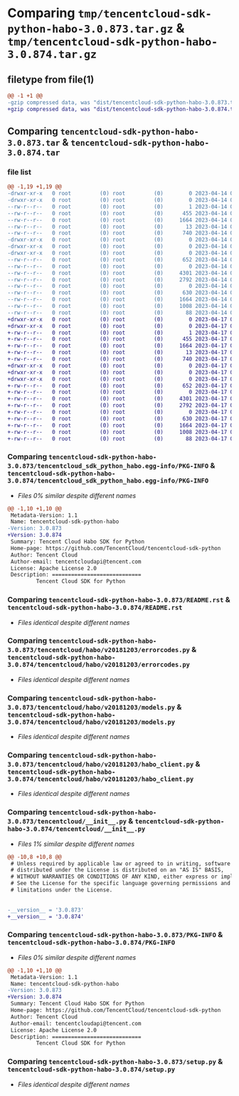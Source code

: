 # Comparing `tmp/tencentcloud-sdk-python-habo-3.0.873.tar.gz` & `tmp/tencentcloud-sdk-python-habo-3.0.874.tar.gz`

## filetype from file(1)

```diff
@@ -1 +1 @@
-gzip compressed data, was "dist/tencentcloud-sdk-python-habo-3.0.873.tar", last modified: Fri Apr 14 00:38:31 2023, max compression
+gzip compressed data, was "dist/tencentcloud-sdk-python-habo-3.0.874.tar", last modified: Mon Apr 17 00:31:16 2023, max compression
```

## Comparing `tencentcloud-sdk-python-habo-3.0.873.tar` & `tencentcloud-sdk-python-habo-3.0.874.tar`

### file list

```diff
@@ -1,19 +1,19 @@
-drwxr-xr-x   0 root         (0) root         (0)        0 2023-04-14 00:38:31.000000 tencentcloud-sdk-python-habo-3.0.873/
-drwxr-xr-x   0 root         (0) root         (0)        0 2023-04-14 00:38:31.000000 tencentcloud-sdk-python-habo-3.0.873/tencentcloud_sdk_python_habo.egg-info/
--rw-r--r--   0 root         (0) root         (0)        1 2023-04-14 00:38:31.000000 tencentcloud-sdk-python-habo-3.0.873/tencentcloud_sdk_python_habo.egg-info/dependency_links.txt
--rw-r--r--   0 root         (0) root         (0)      455 2023-04-14 00:38:31.000000 tencentcloud-sdk-python-habo-3.0.873/tencentcloud_sdk_python_habo.egg-info/SOURCES.txt
--rw-r--r--   0 root         (0) root         (0)     1664 2023-04-14 00:38:31.000000 tencentcloud-sdk-python-habo-3.0.873/tencentcloud_sdk_python_habo.egg-info/PKG-INFO
--rw-r--r--   0 root         (0) root         (0)       13 2023-04-14 00:38:31.000000 tencentcloud-sdk-python-habo-3.0.873/tencentcloud_sdk_python_habo.egg-info/top_level.txt
--rw-r--r--   0 root         (0) root         (0)      740 2023-04-14 00:38:31.000000 tencentcloud-sdk-python-habo-3.0.873/README.rst
-drwxr-xr-x   0 root         (0) root         (0)        0 2023-04-14 00:38:31.000000 tencentcloud-sdk-python-habo-3.0.873/tencentcloud/
-drwxr-xr-x   0 root         (0) root         (0)        0 2023-04-14 00:38:31.000000 tencentcloud-sdk-python-habo-3.0.873/tencentcloud/habo/
-drwxr-xr-x   0 root         (0) root         (0)        0 2023-04-14 00:38:31.000000 tencentcloud-sdk-python-habo-3.0.873/tencentcloud/habo/v20181203/
--rw-r--r--   0 root         (0) root         (0)      652 2023-04-14 00:38:31.000000 tencentcloud-sdk-python-habo-3.0.873/tencentcloud/habo/v20181203/errorcodes.py
--rw-r--r--   0 root         (0) root         (0)        0 2023-04-14 00:38:31.000000 tencentcloud-sdk-python-habo-3.0.873/tencentcloud/habo/v20181203/__init__.py
--rw-r--r--   0 root         (0) root         (0)     4301 2023-04-14 00:38:31.000000 tencentcloud-sdk-python-habo-3.0.873/tencentcloud/habo/v20181203/models.py
--rw-r--r--   0 root         (0) root         (0)     2792 2023-04-14 00:38:31.000000 tencentcloud-sdk-python-habo-3.0.873/tencentcloud/habo/v20181203/habo_client.py
--rw-r--r--   0 root         (0) root         (0)        0 2023-04-14 00:38:31.000000 tencentcloud-sdk-python-habo-3.0.873/tencentcloud/habo/__init__.py
--rw-r--r--   0 root         (0) root         (0)      630 2023-04-14 00:38:31.000000 tencentcloud-sdk-python-habo-3.0.873/tencentcloud/__init__.py
--rw-r--r--   0 root         (0) root         (0)     1664 2023-04-14 00:38:31.000000 tencentcloud-sdk-python-habo-3.0.873/PKG-INFO
--rw-r--r--   0 root         (0) root         (0)     1008 2023-04-14 00:38:31.000000 tencentcloud-sdk-python-habo-3.0.873/setup.py
--rw-r--r--   0 root         (0) root         (0)       88 2023-04-14 00:38:31.000000 tencentcloud-sdk-python-habo-3.0.873/setup.cfg
+drwxr-xr-x   0 root         (0) root         (0)        0 2023-04-17 00:31:16.000000 tencentcloud-sdk-python-habo-3.0.874/
+drwxr-xr-x   0 root         (0) root         (0)        0 2023-04-17 00:31:16.000000 tencentcloud-sdk-python-habo-3.0.874/tencentcloud_sdk_python_habo.egg-info/
+-rw-r--r--   0 root         (0) root         (0)        1 2023-04-17 00:31:16.000000 tencentcloud-sdk-python-habo-3.0.874/tencentcloud_sdk_python_habo.egg-info/dependency_links.txt
+-rw-r--r--   0 root         (0) root         (0)      455 2023-04-17 00:31:16.000000 tencentcloud-sdk-python-habo-3.0.874/tencentcloud_sdk_python_habo.egg-info/SOURCES.txt
+-rw-r--r--   0 root         (0) root         (0)     1664 2023-04-17 00:31:16.000000 tencentcloud-sdk-python-habo-3.0.874/tencentcloud_sdk_python_habo.egg-info/PKG-INFO
+-rw-r--r--   0 root         (0) root         (0)       13 2023-04-17 00:31:16.000000 tencentcloud-sdk-python-habo-3.0.874/tencentcloud_sdk_python_habo.egg-info/top_level.txt
+-rw-r--r--   0 root         (0) root         (0)      740 2023-04-17 00:31:15.000000 tencentcloud-sdk-python-habo-3.0.874/README.rst
+drwxr-xr-x   0 root         (0) root         (0)        0 2023-04-17 00:31:16.000000 tencentcloud-sdk-python-habo-3.0.874/tencentcloud/
+drwxr-xr-x   0 root         (0) root         (0)        0 2023-04-17 00:31:16.000000 tencentcloud-sdk-python-habo-3.0.874/tencentcloud/habo/
+drwxr-xr-x   0 root         (0) root         (0)        0 2023-04-17 00:31:16.000000 tencentcloud-sdk-python-habo-3.0.874/tencentcloud/habo/v20181203/
+-rw-r--r--   0 root         (0) root         (0)      652 2023-04-17 00:31:15.000000 tencentcloud-sdk-python-habo-3.0.874/tencentcloud/habo/v20181203/errorcodes.py
+-rw-r--r--   0 root         (0) root         (0)        0 2023-04-17 00:31:15.000000 tencentcloud-sdk-python-habo-3.0.874/tencentcloud/habo/v20181203/__init__.py
+-rw-r--r--   0 root         (0) root         (0)     4301 2023-04-17 00:31:15.000000 tencentcloud-sdk-python-habo-3.0.874/tencentcloud/habo/v20181203/models.py
+-rw-r--r--   0 root         (0) root         (0)     2792 2023-04-17 00:31:15.000000 tencentcloud-sdk-python-habo-3.0.874/tencentcloud/habo/v20181203/habo_client.py
+-rw-r--r--   0 root         (0) root         (0)        0 2023-04-17 00:31:15.000000 tencentcloud-sdk-python-habo-3.0.874/tencentcloud/habo/__init__.py
+-rw-r--r--   0 root         (0) root         (0)      630 2023-04-17 00:31:15.000000 tencentcloud-sdk-python-habo-3.0.874/tencentcloud/__init__.py
+-rw-r--r--   0 root         (0) root         (0)     1664 2023-04-17 00:31:16.000000 tencentcloud-sdk-python-habo-3.0.874/PKG-INFO
+-rw-r--r--   0 root         (0) root         (0)     1008 2023-04-17 00:31:15.000000 tencentcloud-sdk-python-habo-3.0.874/setup.py
+-rw-r--r--   0 root         (0) root         (0)       88 2023-04-17 00:31:16.000000 tencentcloud-sdk-python-habo-3.0.874/setup.cfg
```

### Comparing `tencentcloud-sdk-python-habo-3.0.873/tencentcloud_sdk_python_habo.egg-info/PKG-INFO` & `tencentcloud-sdk-python-habo-3.0.874/tencentcloud_sdk_python_habo.egg-info/PKG-INFO`

 * *Files 0% similar despite different names*

```diff
@@ -1,10 +1,10 @@
 Metadata-Version: 1.1
 Name: tencentcloud-sdk-python-habo
-Version: 3.0.873
+Version: 3.0.874
 Summary: Tencent Cloud Habo SDK for Python
 Home-page: https://github.com/TencentCloud/tencentcloud-sdk-python
 Author: Tencent Cloud
 Author-email: tencentcloudapi@tencent.com
 License: Apache License 2.0
 Description: ============================
         Tencent Cloud SDK for Python
```

### Comparing `tencentcloud-sdk-python-habo-3.0.873/README.rst` & `tencentcloud-sdk-python-habo-3.0.874/README.rst`

 * *Files identical despite different names*

### Comparing `tencentcloud-sdk-python-habo-3.0.873/tencentcloud/habo/v20181203/errorcodes.py` & `tencentcloud-sdk-python-habo-3.0.874/tencentcloud/habo/v20181203/errorcodes.py`

 * *Files identical despite different names*

### Comparing `tencentcloud-sdk-python-habo-3.0.873/tencentcloud/habo/v20181203/models.py` & `tencentcloud-sdk-python-habo-3.0.874/tencentcloud/habo/v20181203/models.py`

 * *Files identical despite different names*

### Comparing `tencentcloud-sdk-python-habo-3.0.873/tencentcloud/habo/v20181203/habo_client.py` & `tencentcloud-sdk-python-habo-3.0.874/tencentcloud/habo/v20181203/habo_client.py`

 * *Files identical despite different names*

### Comparing `tencentcloud-sdk-python-habo-3.0.873/tencentcloud/__init__.py` & `tencentcloud-sdk-python-habo-3.0.874/tencentcloud/__init__.py`

 * *Files 1% similar despite different names*

```diff
@@ -10,8 +10,8 @@
 # Unless required by applicable law or agreed to in writing, software
 # distributed under the License is distributed on an "AS IS" BASIS,
 # WITHOUT WARRANTIES OR CONDITIONS OF ANY KIND, either express or implied.
 # See the License for the specific language governing permissions and
 # limitations under the License.
 
 
-__version__ = '3.0.873'
+__version__ = '3.0.874'
```

### Comparing `tencentcloud-sdk-python-habo-3.0.873/PKG-INFO` & `tencentcloud-sdk-python-habo-3.0.874/PKG-INFO`

 * *Files 0% similar despite different names*

```diff
@@ -1,10 +1,10 @@
 Metadata-Version: 1.1
 Name: tencentcloud-sdk-python-habo
-Version: 3.0.873
+Version: 3.0.874
 Summary: Tencent Cloud Habo SDK for Python
 Home-page: https://github.com/TencentCloud/tencentcloud-sdk-python
 Author: Tencent Cloud
 Author-email: tencentcloudapi@tencent.com
 License: Apache License 2.0
 Description: ============================
         Tencent Cloud SDK for Python
```

### Comparing `tencentcloud-sdk-python-habo-3.0.873/setup.py` & `tencentcloud-sdk-python-habo-3.0.874/setup.py`

 * *Files identical despite different names*

